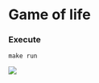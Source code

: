 # Game of life

### Execute

```
make run
```

![][game_of_life]

[game_of_life]: ../images/game_of_life.jpg
